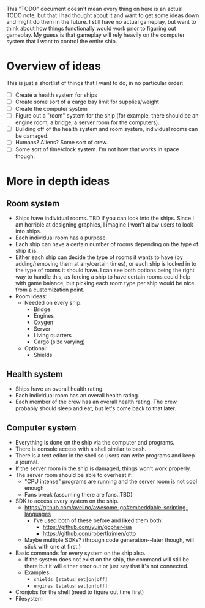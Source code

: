 This "TODO" document doesn't mean every thing on here is an actual TODO note, but that I had thought about it and want to get some ideas down and might do them in the future. I still have no actual gameplay, but want to think about how things functionally would work prior to figuring out gameplay. My guess is that gameplay will rely heavily on the computer system that I want to control the entire ship.

# Overview of ideas

This is just a shortlist of things that I want to do, in no particular order:

- [ ] Create a health system for ships
- [ ] Create some sort of a cargo bay limit for supplies/weight
- [ ] Create the computer system
- [ ] Figure out a "room" system for the ship (for example, there should be an engine room, a bridge, a server room for the computers).
- [ ] Building off of the health system and room system, individual rooms can be damaged.
- [ ] Humans? Aliens? Some sort of crew.
- [ ] Some sort of time/clock system. I'm not how that works in space though.

# More in depth ideas

## Room system

- Ships have individual rooms. TBD if you can look into the ships. Since I am horrible at designing graphics, I imagine I won't allow users to look into ships.
- Each individual room has a purpose.
- Each ship can have a certain number of rooms depending on the type of ship it is.
- Either each ship can decide the type of rooms it wants to have (by adding/removing them at any/certain times), or each ship is locked in to the type of rooms it should have. I can see both options being the right way to handle this, as forcing a ship to have certain rooms could help with game balance, but picking each room type per ship would be nice from a customization point.
- Room ideas:
    - Needed on every ship:
        - Bridge
        - Engines
        - Oxygen
        - Server
        - Living quarters
        - Cargo (size varying)
    - Optional:
        - Shields

## Health system

- Ships have an overall health rating.
- Each individual room has an overall health rating.
- Each member of the crew has an overall health rating. The crew probably should sleep and eat, but let's come back to that later.

## Computer system

- Everything is done on the ship via the computer and programs.
- There is console access with a shell similar to bash.
- There is a text editor in the shell so users can write programs and keep a journal.
- If the server room in the ship is damaged, things won't work properly.
- The server room should be able to overheat if:
    - "CPU intense" programs are running and the server room is not cool enough
    - Fans break (assuming there are fans..TBD)
- SDK to access every system on the ship.
    - https://github.com/avelino/awesome-go#embeddable-scripting-languages
        - I've used both of these before and liked them both:
            - https://github.com/yuin/gopher-lua
            - https://github.com/robertkrimen/otto
    - Maybe multiple SDKs? (through code generation--later though, will stick with one at first.)
- Basic commands for every system on the ship also.
    - If the system does not exist on the ship, the command will still be there but it will either error out or just say that it's not connected.
    - Examples:
        - `shields [status|set|on|off]`
        - `engines [status|set|on|off]`
- Cronjobs for the shell (need to figure out time first)
- Filesystem
